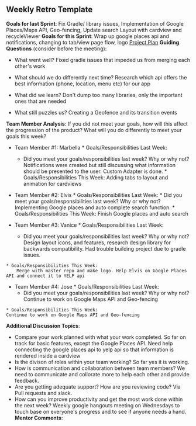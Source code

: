 ## Weekly Retro Template  
**Goals for last Sprint**:
Fix Gradle/ library issues, Implementation of Google Places/Maps API, Geo-fencing, Update  search Layout with cardview and recycleViewer
**Goals for this Sprint**:
Wrap up google places api and notifications, changing to tab/view page flow, logo
[Project Plan](https://docs.google.com/spreadsheets/d/1n4XtthaWqkg7YvaTfJZwC9Fc10RKd4JLr4HaUtYAh1c/edit?pli=1#gid=0)
**Guiding Questions** (consider before the meeting): 
  *  What went well?
	Fixed gradle issues that impeded us from merging each other's work
	
  *  What should we do differently next time?
  	Research which api offers the best information (phone, location, menu etc) for our app
  *  What did we learn?
	Don't dump too many libraries, only the important ones that are needed
  	
  *  What still puzzles us?
 		Creating a Geofence and its transition events
 
**Team Member Analysis**:
If you did not meet your goals, how will this affect the progression of the product? What will you do differently to meet your goals this week?
  *  Team Member #1: Marbella 
    * Goals/Responsibilities Last Week:
        * Did you meet your goals/responsibilities last week? Why or why not?
		Notifications were created but still discussing what information should be presented to the user. Custom Adapter is done. 
    * Goals/Responsibilities This Week:
	Adding tabs to layout and animation for cardviews
	
  *  Team Member #2: Elvis
    * Goals/Responsibilities Last Week:
         * Did you meet your goals/responsibilities last week? Why or why not?
		Implementing Google places and auto complete search function.
    * Goals/Responsibilities This Week:
			Finish Google places and auto search 
  *  Team Member #3: Vanice 
    * Goals/Responsibilities Last Week:
        * Did you meet your goals/responsibilities last week? Why or why not?
		Design layout icons, and features, research design library for backwards compatibility. Had trouble building project due to gradle issues.
		
    * Goals/Responsibilities This Week:
		Merge with master repo and make logo. Help Elvis on Google Places API and connect it to YELP api
  *  Team Member #4: Jose 
    * Goals/Responsibilities Last Week:
       * Did you meet your goals/responsibilities last week? Why or why not?
	Continue to work on Google Maps API and Geo-fencing 
	   
    * Goals/Responsibilities This Week:
	Continue to work on Google Maps API and Geo-fencing 
**Additional Discussion Topics**:
  *  Compare your work planned with what your work completed. 
  		So far on track for basic features, except the Google Places API. Need help connecting the google places api to yelp api so that information is rendered inside a cardview
  *  Is the divison of roles within your team working?
  		So far yes it is working. 
  *  How is communication and collaboration between team members?
  		We need to communicate and collorate more to help each other and provide feedback. 
  *  Are you getting adequate support? How are you reviewing code?
  	Via Pull requests and slack. 
  *  How can you improve productivity and get the most work done within the next week?
  	Weekly google hangouts meeting on Wednesdays to touch base on everyone's progress and to see if anyone needs a hand.
**Mentor Comments**:
